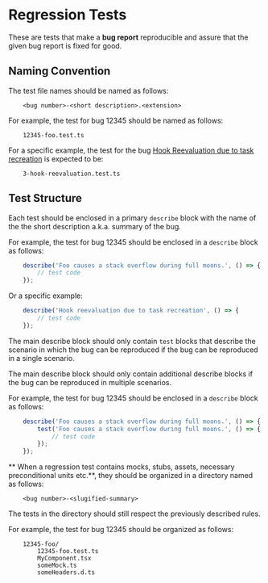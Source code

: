# Regression Tests

These are tests that make a **bug report** reproducible and assure
that the given bug report is fixed for good.

## Naming Convention

The test file names should be named as follows:
```
    <bug number>-<short description>.<extension>
```

For example, the test for bug 12345 should be named as follows:
```
    12345-foo.test.ts
```

For a specific example, the test for the bug
[Hook Reevaluation due to task recreation](https://github.com/21GramConsulting/useTaskQueue/issues/3) is expected to be:
```
    3-hook-reevaluation.test.ts
```

## Test Structure

Each test should be enclosed in a primary `describe` block
with the name of the the short description a.k.a. summary
of the bug.

For example, the test for bug 12345 should be enclosed in a
`describe` block as follows:
```ts
    describe('Foo causes a stack overflow during full moons.', () => {
        // test code
    });
```

Or a specific example:
```ts
    describe('Hook reevaluation due to task recreation', () => {
        // test code
    });
```

The main describe block should only  contain `test` blocks
that describe the scenario in which the bug can be
reproduced if the bug can be reproduced in a single scenario.

The main describe block should only contain additional
describe blocks if the bug can be reproduced in multiple
scenarios.

For example, the test for bug 12345 should be enclosed in a
`describe` block as follows:
```ts
    describe('Foo causes a stack overflow during full moons.', () => {
        test('Foo causes a stack overflow during full moons.', () => {
            // test code
        });
    });
```

** When a regression test contains mocks, stubs, assets,
necessary preconditional units etc.**, they should be
organized in a directory named as follows:
```
    <bug number>-<slugified-summary>
```

The tests in the directory should still respect the
previously described rules.

For example, the test for bug 12345 should be organized as
follows:
```
    12345-foo/
        12345-foo.test.ts
        MyComponent.tsx
        someMock.ts
        someHeaders.d.ts
```
